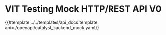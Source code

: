 # VIT Testing Mock HTTP/REST API V0

{{#template ../../templates/api_docs.template api=./openapi/catalyst_backend_mock.yaml}}
